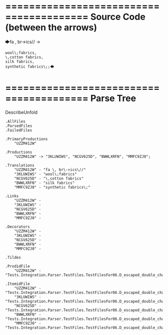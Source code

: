 ========================================
Source Code (between the arrows)
========================================

🡆fa \, br\->ics\// ->

    wool\;fabrics,
    \,cotton fabrics,
    silk fabrics,
    synthetic fabrics\;;🡄

========================================
Parse Tree
========================================
DescribeUnfold

    .AllFiles
    .ParsedFiles
    .FailedFiles

    .PrimaryProductions
        "UZZM412W" 

    .Productions
        "UZZM412W" -> "3KLUWIWS", "NCGV625D", "BWWLXRFN", "MMFC9ZJ0";

    .Translations
        "UZZM412W" - "fa \, br\->ics\//"
        "3KLUWIWS" - "wool\;fabrics"
        "NCGV625D" - "\,cotton fabrics"
        "BWWLXRFN" - "silk fabrics"
        "MMFC9ZJ0" - "synthetic fabrics\;"

    .Links
        "UZZM412W" - 
        "3KLUWIWS" - 
        "NCGV625D" - 
        "BWWLXRFN" - 
        "MMFC9ZJ0" - 

    .Decorators
        "UZZM412W" - 
        "3KLUWIWS" - 
        "NCGV625D" - 
        "BWWLXRFN" - 
        "MMFC9ZJ0" - 

    .Tildes

    .ProdidFile
        "UZZM412W" - "Tests.Integration.Parser.TestFiles.TestFilesFor06.D_escaped_double_characters2.ds"

    .ItemidFile
        "UZZM412W" - "Tests.Integration.Parser.TestFiles.TestFilesFor06.D_escaped_double_characters2.ds"
        "3KLUWIWS" - "Tests.Integration.Parser.TestFiles.TestFilesFor06.D_escaped_double_characters2.ds"
        "NCGV625D" - "Tests.Integration.Parser.TestFiles.TestFilesFor06.D_escaped_double_characters2.ds"
        "BWWLXRFN" - "Tests.Integration.Parser.TestFiles.TestFilesFor06.D_escaped_double_characters2.ds"
        "MMFC9ZJ0" - "Tests.Integration.Parser.TestFiles.TestFilesFor06.D_escaped_double_characters2.ds"

